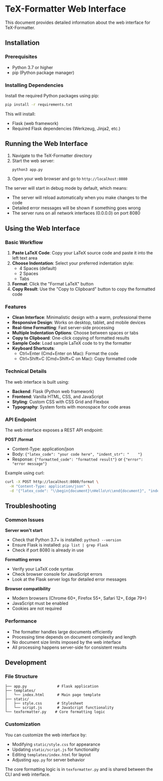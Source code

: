 # TeX-Formatter Web Interface

This document provides detailed information about the web interface for TeX-Formatter.

## Installation

### Prerequisites

- Python 3.7 or higher
- pip (Python package manager)

### Installing Dependencies

Install the required Python packages using pip:

```bash
pip install -r requirements.txt
```

This will install:
- Flask (web framework)
- Required Flask dependencies (Werkzeug, Jinja2, etc.)

## Running the Web Interface

1. Navigate to the TeX-Formatter directory
2. Start the web server:
   ```bash
   python3 app.py
   ```
3. Open your web browser and go to `http://localhost:8080`

The server will start in debug mode by default, which means:
- The server will reload automatically when you make changes to the code
- Detailed error messages will be shown if something goes wrong
- The server runs on all network interfaces (0.0.0.0) on port 8080

## Using the Web Interface

### Basic Workflow

1. **Paste LaTeX Code**: Copy your LaTeX source code and paste it into the left text area
2. **Choose Indentation**: Select your preferred indentation style:
   - 4 Spaces (default)
   - 2 Spaces
   - Tabs
3. **Format**: Click the "Format LaTeX" button
4. **Copy Result**: Use the "Copy to Clipboard" button to copy the formatted code

### Features

- **Clean Interface**: Minimalistic design with a warm, professional theme
- **Responsive Design**: Works on desktop, tablet, and mobile devices
- **Real-time Formatting**: Fast server-side processing
- **Multiple Indentation Options**: Choose between spaces or tabs
- **Copy to Clipboard**: One-click copying of formatted results
- **Sample Code**: Load sample LaTeX code to try the formatter
- **Keyboard Shortcuts**: 
  - Ctrl+Enter (Cmd+Enter on Mac): Format the code
  - Ctrl+Shift+C (Cmd+Shift+C on Mac): Copy formatted code

### Technical Details

The web interface is built using:
- **Backend**: Flask (Python web framework)
- **Frontend**: Vanilla HTML, CSS, and JavaScript
- **Styling**: Custom CSS with CSS Grid and Flexbox
- **Typography**: System fonts with monospace for code areas

### API Endpoint

The web interface exposes a REST API endpoint:

**POST /format**
- Content-Type: application/json
- Body: `{"latex_code": "your code here", "indent_str": "    "}`
- Response: `{"formatted_code": "formatted result"}` or `{"error": "error message"}`

Example using curl:
```bash
curl -X POST http://localhost:8080/format \
  -H "Content-Type: application/json" \
  -d '{"latex_code": "\\begin{document}\nHello\n\\end{document}", "indent_str": "    "}'
```

## Troubleshooting

### Common Issues

**Server won't start**
- Check that Python 3.7+ is installed: `python3 --version`
- Ensure Flask is installed: `pip list | grep Flask`
- Check if port 8080 is already in use

**Formatting errors**
- Verify your LaTeX code syntax
- Check browser console for JavaScript errors
- Look at the Flask server logs for detailed error messages

**Browser compatibility**
- Modern browsers (Chrome 60+, Firefox 55+, Safari 12+, Edge 79+)
- JavaScript must be enabled
- Cookies are not required

### Performance

- The formatter handles large documents efficiently
- Processing time depends on document complexity and length
- No document size limits imposed by the web interface
- All processing happens server-side for consistent results

## Development

### File Structure

```
├── app.py              # Flask application
├── templates/
│   └── index.html      # Main page template
├── static/
│   ├── style.css       # Stylesheet
│   └── script.js       # JavaScript functionality
└── texformatter.py    # Core formatting logic
```

### Customization

You can customize the web interface by:
- Modifying `static/style.css` for appearance
- Updating `static/script.js` for functionality
- Editing `templates/index.html` for layout
- Adjusting `app.py` for server behavior

The core formatting logic is in `texformatter.py` and is shared between the CLI and web interface.